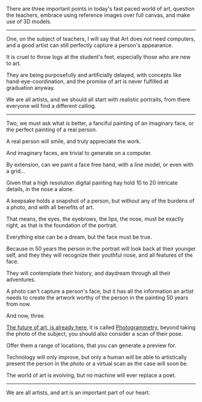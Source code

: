 There are three important points in today's fast paced world of art,
question the teachers, embrace using reference images over full canvas, and make use of 3D models.

---

One, on the subject of teachers, I will say that Art does not need computers,
and a good artist can still perfectly capture a person's appearance.

It is cruel to throw logs at the student's feet,
especially those who are new to art.

They are being purposefully and artificially delayed,
with concepts like hand-eye-coordination, and the promise of art is never fulfilled at graduation anyway.

We are all artists, and we should all start with realistic portraits,
from there everyone will find a different calling.

---

Two, we must ask what is better, a fanciful painting of an imaginary face,
or the perfect painting of a real person.

A real person will smile,
and truly appreciate the work.

And imaginary faces,
are trivial to generate on a computer.

By extension,
can we paint a face free hand, with a line model, or even with a grid...

Given that a high resolution digital painting hay hold 10 to 20 intricate details,
in the nose a alone.


A keepsake holds a snapshot of a person,
but without any of the burdens of a photo, and with all benefits of art.

That means, the eyes, the eyebrows, the lips, the nose,
must be exactly right, as that is the foundation of the portrait.

Everything else can be a dream,
but the face must be true.

Because in 50 years the person in the portrait will look back at their younger self,
and they they will recognize their youthful nose, and all features of the face.

They will contemplate their history,
and daydream through all their adventures.

A photo can't capture a person's face,
but it has all the information an artist needs to create the artwork worthy of the person in the painting 50 years from now.


And now,
three.

[The future of art, is already here][1], it is called [Photogrammetry][2],
beyond taking the photo of the subject, you should also consider a scan of their pose.

Offer them a range of locations,
that you can generate a preview for.

Technology will only improve,
but only a human will be able to artistically present the person in the photo or a virtual scan as the case will soon be.

The world of art is evolving,
but no machine will ever replace a poet.

---

We are all artists,
and art is an important part of our heart.

[1]: https://www.youtube.com/watch?v=1D0EhSi-vvc
[2]: https://www.youtube.com/watch?v=k4NTf0hMjtY
